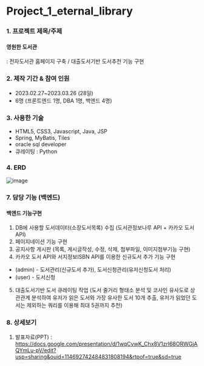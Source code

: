 # Project_1_eternal_library
### 1. 프로젝트 제목/주제
#### 영원한 도서관
: 전자도서관 홈페이지 구축 / 대출도서기반 도서추천 기능 구현

### 2. 제작 기간 & 참여 인원
- 2023.02.27~2023.03.26 (28일)
- 6명 (프론트엔드 1명, DBA 1명, 백엔드 4명)

### 3. 사용한 기술
- HTML5, CSS3, Javascript, Java, JSP
- Spring, MyBatis, Tiles 
- oracle sql developer
- 큐레이팅 : Python

### 4. ERD             
![image](https://github.com/apebstr/Project_1_eternal_library/assets/117328602/3f3c9574-b762-40d8-a17a-ef552fd2a595)
     
### 7. 담당 기능 (백엔드)
#### 백엔드 기능구현
1) DB에 사용할 도서데이터(소장도서목록) 수집 (도서관정보나루 API + 카카오 도서 API)
2) 페이지네이션 기능 구현
3) 공지사항 게시판 (목록, 게시글작성, 수정, 삭제, 첨부파일, 이미지첨부기능 구현)
4) 카카오 도서 API와 서지정보ISBN API를 이용한 신규도서 추가 기능 구현
- (admin) - 도서관리(신규도서 추가), 도서신청관리(유저신청도서 처리)
- (user) - 도서신청
5) 대출도서기반 도서 큐레이팅 작업 (도서 줄거리 형태소 분석 및 코사인 유사도로 상관관계 분석하여 유저가 읽은 도서와 가장 유사한 도서 10개 추출, 유저가 읽었던 도서는 제외하는 쿼리를 이용해 최대 5권까지 추천) 

### 8. 상세보기
1) 발표자료(PPT) : https://docs.google.com/presentation/d/1wqCvwK_Chx8V1zrl68ORWGjAQYmLu-pV/edit?usp=sharing&ouid=114692742484831808194&rtpof=true&sd=true


